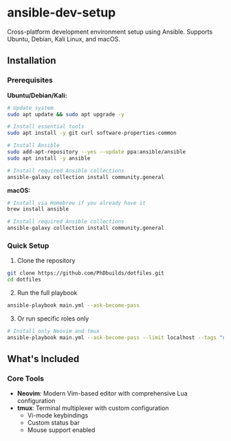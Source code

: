 # ansible-dev-setup
Cross-platform development environment setup using Ansible. Supports Ubuntu, Debian, Kali Linux, and macOS.

## Installation

### Prerequisites

**Ubuntu/Debian/Kali:**
```bash
# Update system
sudo apt update && sudo apt upgrade -y

# Install essential tools
sudo apt install -y git curl software-properties-common

# Install Ansible
sudo add-apt-repository --yes --update ppa:ansible/ansible
sudo apt install -y ansible

# Install required Ansible collections
ansible-galaxy collection install community.general
```

**macOS:**
```bash
# Install via Homebrew if you already have it
brew install ansible

# Install required Ansible collections
ansible-galaxy collection install community.general
```

### Quick Setup

1. Clone the repository
```bash
git clone https://github.com/PhDbuilds/dotfiles.git
cd dotfiles
```

2. Run the full playbook
```bash
ansible-playbook main.yml --ask-become-pass
```

3. Or run specific roles only
```bash
# Install only Neovim and tmux
ansible-playbook main.yml --ask-become-pass --limit localhost --tags "neovim,tmux"
```

## What's Included

### Core Tools

- **Neovim**: Modern Vim-based editor with comprehensive Lua configuration
- **tmux**: Terminal multiplexer with custom configuration
  - Vi-mode keybindings
  - Custom status bar
  - Mouse support enabled

